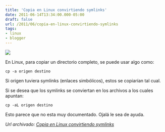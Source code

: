 ```yaml
---
title: 'Copia en Linux convirtiendo symlinks'
date: 2011-06-14T13:34:00.000-05:00
draft: false
url: /2011/06/copia-en-linux-convirtiendo-symlinks
tags: 
- linux
- blogger
---
```


[![](http://4.bp.blogspot.com/-KmhYf9ZalO4/TUwhyQVJXyI/AAAAAAAABQ8/GpJ-i1hu6wo/s1600/tux-100.png)](http://4.bp.blogspot.com/-KmhYf9ZalO4/TUwhyQVJXyI/AAAAAAAABQ8/GpJ-i1hu6wo/s1600/tux-100.png)

En Linux, para copiar un directorio completo, se puede usar algo como:  
  
```
cp -a origen destino
```  
Si origen tuviera symlinks (enlaces simbólicos), estos se copiarían tal cual.  
  
Si se desea que los symlinks se conviertan en los archivos a los cuales apuntan:  
  
```
cp -aL origen destino
```  
Esto parece que no esta muy documentado. Ojalá le sea de ayuda.

_*Url archivado: [Copia en Linux convirtiendo symlinks](https://akcdev.blogspot.com/2011/06/copia-en-linux-convirtiendo-symlinks.html)*_
